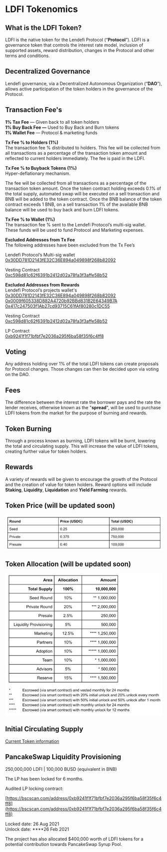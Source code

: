 # LDFI Tokenomics

## What is the LDFI Token?

LDFI is the native token for the Lendefi Protocol \(“**Protocol**”\). LDFI is a governance token that controls the interest rate model, inclusion of supported assets, reward distribution, changes in the Protocol and other terms and conditions.

## Decentralized Governance <a id="50c0"></a>

Lendefi governance, via a Decentralized Autonomous Organization \(“**DAO**”\), allows active participation of the token holders in the governance of the Protocol.

## Transaction Fee's

**1% Tax Fee** — Given back to all token holders  
**1% Buy Back Fee —** Used to Buy Back and Burn tokens  
**1% Wallet Fee** — Protocol & marketing funds

**Tx Fee % to Holders \(1%\)**  
The transaction fee % distributed to holders. This fee will be collected from all transactions as a percentage of the transaction token amount and reflected to current holders immediately. The fee is paid in the LDFI.

**Tx Fee % to Buyback Tokens \(1%\)**  
Hyper-deflationary mechanism.

The fee will be collected from all transactions as a percentage of the transaction token amount. Once the token contract holding exceeds 0.1% of the total supply, automated swap will be executed on a sell transaction and BNB will be added to the token contract. Once the BNB balance of the token contract exceeds 1 BNB, on a sell transaction 1% of the available BNB balance will be used to buy back and burn LDFI tokens.

**Tx Fee % to Wallet \(1%\)**  
The transaction fee % sent to the Lendefi Protocol’s multi-sig wallet.  
These funds will be used to fund Protocol and Marketing expenses.

**Excluded Addresses from Tx Fee**  
The following addresses have been excluded from the Tx Fee’s

Lendefi Protocol’s Multi-sig wallet  
[0x30DD781D2143fE32C36E894a049898f268b82092](https://bscscan.com/address/0x30DD781D2143fE32C36E894a049898f268b82092)

Vesting Contract  
[0xc598d81c62f6391b2412d02a78fa3f3affe58b52](https://bscscan.com/address/0xc598d81c62f6391b2412d02a78fa3f3affe58b52)

**Excluded Addresses from Rewards**  
Lendefi Protocol’s projects wallet's  
[0x30DD781D2143fE32C36E894a049898f268b82092](https://bscscan.com/address/0x30DD781D2143fE32C36E894a049898f268b82092)  
[0x0009f605338D882A4720b92BBd831B2E64349B7A](https://bscscan.com/address/0x0009f605338D882A4720b92BBd831B2E64349B7A)  
[0x417c247503f1Ab27cd93715C61fAf80280c1DC55](https://bscscan.com/address/0x417c247503f1Ab27cd93715C61fAf80280c1DC55)

Vesting Contract  
[0xc598d81c62f6391b2412d02a78fa3f3affe58b52](https://bscscan.com/address/0xc598d81c62f6391b2412d02a78fa3f3affe58b52)

LP Contract  
[0xb9241f1f71bfbf7e2036a295f6ba58f35f6c4ff8](https://bscscan.com/address/0xb9241f1f71bfbf7e2036a295f6ba58f35f6c4ff8)

## Voting <a id="fda8"></a>

Any address holding over 1% of the total LDFI tokens can create proposals for Protocol changes. Those changes can then be decided upon via voting on the DAO.

## Fees <a id="5091"></a>

The difference between the interest rate the borrower pays and the rate the lender receives, otherwise known as the "**spread**", will be used to purchase LDFI tokens from the market for the purpose of burning and rewards.

## Token Burning <a id="98bc"></a>

Through a process known as burning, LDFI tokens will be burnt, lowering the total and circulating supply. This will increase the value of LDFI tokens, creating further value for token holders.

## Rewards <a id="4457"></a>

A variety of rewards will be given to encourage the growth of the Protocol and the creation of value for token holders. Reward options will include **Staking**, **Liquidity**, **Liquidation** and **Yield Farming** rewards.

## Token Price \(will be updated soon\)

![](.gitbook/assets/image%20%284%29.png)

## Token Allocation \(will be updated soon\) <a id="6e77"></a>

![](.gitbook/assets/image%20%2817%29.png)

## Initial Circulating Supply <a id="46b9"></a>

[Current Token information](https://www.coingecko.com/en/coins/lendefi-token)

## PancakeSwap Liquidity Provisioning <a id="6886"></a>

250,000,000 LDFI \| 100,000 BUSD \(equivalent in BNB\)  
  
The LP has been locked for 6 months.

Audited LP locking contract:

[https://bscscan.com/address/0xb9241f1f71bfbf7e2036a295f6ba58f35f6c4ff8](https://bscscan.com/address/0xb9241f1f71bfbf7e2036a295f6ba58f35f6c4ff8)

Locked date: 26 Aug 2021  
Unlock date: ****26 Feb 2021

The project has also allocated $400,000 worth of LDFI tokens for a potential contribution towards PancakeSwap Syrup Pool.

